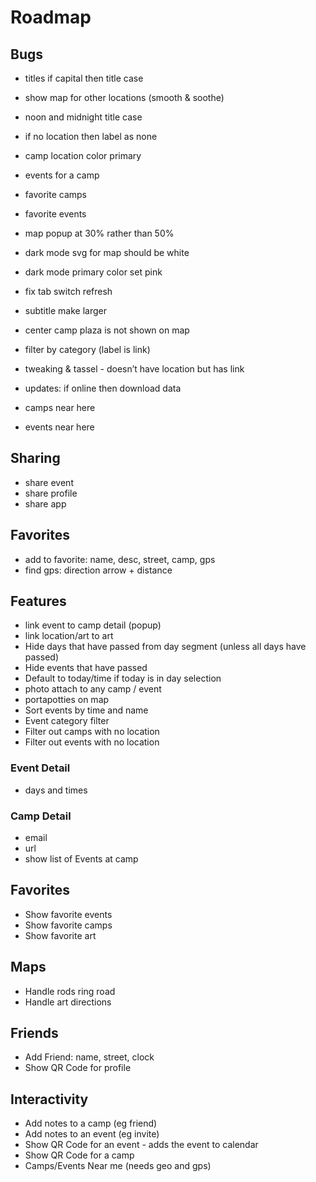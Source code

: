 # Roadmap

## Bugs
 - titles if capital then title case
- show map for other locations (smooth & soothe)
- noon and midnight title case
- if no location then label as none
- camp location color primary
- events for a camp
- favorite camps
- favorite events
- map popup at 30% rather than 50%
- dark mode svg for map should be white
- dark mode primary color set pink
- fix tab switch refresh
- subtitle make larger
- center camp plaza is not shown on map
- filter by category (label is link)
- tweaking & tassel - doesn’t have location but has link
- updates: if online then download data


- camps near here
- events near here

## Sharing
- share event
- share profile
- share app

## Favorites
- add to favorite: name, desc, street, camp, gps
- find gps: direction arrow + distance

## Features
- link event to camp detail (popup)
- link location/art to art
- Hide days that have passed from day segment (unless all days have passed)
- Hide events that have passed
- Default to today/time if today is in day selection
- photo attach to any camp / event
- portapotties on map
- Sort events by time and name
- Event category filter
- Filter out camps with no location
- Filter out events with no location

### Event Detail
- days and times

### Camp Detail
- email
- url
- show list of Events at camp

## Favorites
- Show favorite events
- Show favorite camps
- Show favorite art

## Maps
- Handle rods ring road
- Handle art directions

## Friends
- Add Friend: name, street, clock
- Show QR Code for profile


## Interactivity
- Add notes to a camp (eg friend)
- Add notes to an event (eg invite)
- Show QR Code for an event - adds the event to calendar
- Show QR Code for a camp
- Camps/Events Near me (needs geo and gps)